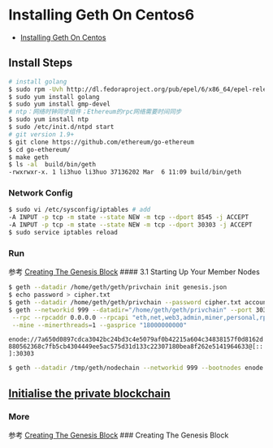 # Installing Geth On Centos6
 * [Installing Geth On Centos](http://blog.bradlucas.com/posts/2017-07-18-ethereum-installing-geth-on-centos/)

## Install Steps
```bash
# install golang
$ sudo rpm -Uvh http://dl.fedoraproject.org/pub/epel/6/x86_64/epel-release-6-8.noarch.rpm
$ sudo yum install golang
$ sudo yum install gmp-devel
# ntp：网络时钟同步组件；Ethereum的rpc网络需要时间同步
$ sudo yum install ntp
$ sudo /etc/init.d/ntpd start
# git version 1.9+
$ git clone https://github.com/ethereum/go-ethereum
$ cd go-ethereum/
$ make geth
$ ls -al  build/bin/geth
-rwxrwxr-x. 1 li3huo li3huo 37136202 Mar  6 11:09 build/bin/geth
```

### Network Config
```bash
$ sudo vi /etc/sysconfig/iptables # add
-A INPUT -p tcp -m state --state NEW -m tcp --dport 8545 -j ACCEPT
-A INPUT -p tcp -m state --state NEW -m tcp --dport 30303 -j ACCEPT
$ sudo service iptables reload
```

### Run

参考 [Creating The Genesis Block](./create-private-network.md) #### 3.1 Starting Up Your Member Nodes

```bash
$ geth --datadir /home/geth/geth/privchain init genesis.json
$ echo password > cipher.txt
$ geth --datadir /home/geth/geth/privchain --password cipher.txt account new
$ geth --networkid 999 --datadir="/home/geth/geth/privchain" --port 30303 \
 --rpc --rpcaddr 0.0.0.0 --rpcapi "eth,net,web3,admin,miner,personal,rpc,evm" \
 --mine --minerthreads=1 --gasprice "18000000000"
```

`enode://7a650d0897cdca3042bc24bd3c4e5079af0b42215a604c34838157f0d8162d880562368c7fb5cb4304449ee5ac575d31d133c22307180bea8f262e5141964633@[::]:30303`


```bash
$ geth --datadir /tmp/geth/nodechain --networkid 999 --bootnodes enode://7a650d0897cdca3042bc24bd3c4e5079af0b42215a604c34838157f0d8162d880562368c7fb5cb4304449ee5ac575d31d133c22307180bea8f262e5141964633@172.16.100.70:30303  --rpc --rpcaddr 0.0.0.0 --rpcapi "eth,net,web3,miner,personal,rpc,evm"
```

## [Initialise the private blockchain](https://www.codeooze.com/blockchain/ethereum-geth-private-blockchain/)

### More

参考 [Creating The Genesis Block](./create-private-network.md) ### Creating The Genesis Block
